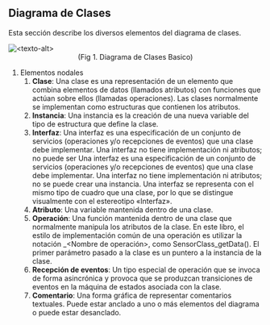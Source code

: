 
## Diagrama de Clases
Esta sección describe los diversos elementos del diagrama de clases.

<img alt="<texto-alt>" src="./images/Basic_Class_Diagram.jpeg">
<center>(Fig 1. Diagrama de Clases Basico)</center>


1. Elementos nodales
    1. __Clase__:
    Una clase es una representación de un elemento que combina elementos de datos (llamados atributos) con funciones que actúan sobre ellos (llamadas operaciones). Las clases normalmente se implementan como estructuras que contienen los atributos.
    2. __Instancia__:
    Una instancia es la creación de una nueva variable del tipo de estructura que define la clase.
    3. __Interfaz__:
    Una interfaz es una especificación de un conjunto de servicios (operaciones y/o recepciones de eventos) que una clase debe implementar. Una interfaz no tiene implementación ni atributos; no puede ser
    Una interfaz es una especificación de un conjunto de servicios (operaciones y/o recepciones de eventos) que una clase debe implementar. Una interfaz no tiene implementación ni atributos; no se puede crear una instancia. Una interfaz se representa con el mismo tipo de cuadro que una clase, por lo que se distingue visualmente con el estereotipo «Interfaz».
    4. __Atributo__:
    Una variable mantenida dentro de una clase.
    5. __Operación__:
    Una función mantenida dentro de una clase que normalmente manipula los atributos de la clase. En este libro, el estilo de implementación común de una operación es utilizar la notación <Nombre de clase>_<Nombre de operación>, como SensorClass_getData(). El primer parámetro pasado a la clase es un puntero a la instancia de la clase.
    6. __Recepción de eventos__:
    Un tipo especial de operación que se invoca de forma asincrónica y provoca que se produzcan transiciones de eventos en la máquina de estados asociada con la clase.
    7. __Comentario__:
    Una forma gráfica de representar comentarios textuales. Puede estar anclado a uno o más elementos del diagrama o puede estar desanclado.

